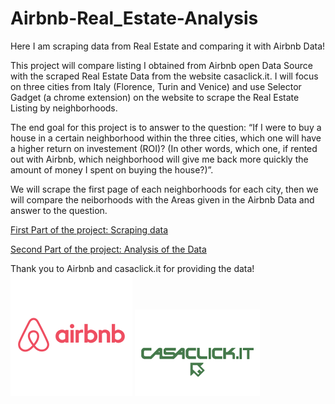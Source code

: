 # Airbnb-Real_Estate-Analysis

Here I am scraping data from Real Estate and comparing it with Airbnb Data!

This project will compare listing I obtained from Airbnb open Data Source with the scraped Real Estate Data from the website casaclick.it. I will focus on three cities from Italy (Florence, Turin and Venice) and use Selector Gadget (a chrome extension) on the website to scrape the Real Estate Listing by neighborhoods.

The end goal for this project is to answer to the question: “If I were to buy a house in a certain neighborhood within the three cities, which one will have a higher return on investement (ROI)? (In other words, which one, if rented out with Airbnb, which neighborhood will give me back more quickly the amount of money I spent on buying the house?)”.

We will scrape the first page of each neighborhoods for each city, then we will compare the neiborhoods with the Areas given in the Airbnb Data and answer to the question.

[First Part of the project: Scraping data](https://rawgit.com/wenrui-cai/Airbnb-Real_Estate-Analysis/master/With-Real-Estate.html) 

[Second Part of the project: Analysis of the Data](https://rawgit.com/wenrui-cai/Airbnb-Real_Estate-Analysis/master/Airbnb_%2B_Real_Estate.html)

Thank you to Airbnb and casaclick.it for providing the data!
![Airbnb](airbnb.png)
![Casaclick.it](casaclick_logo_1.png)

